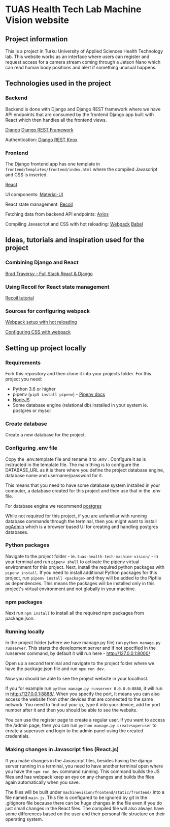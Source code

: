 # TUAS Health Tech Lab Machine Vision website

## Project information

This is a project in Turku University of Applied Sciences Health Technology lab. This website works as an interface where users can register and request access for a camera stream coming through a Jetson Nano which can read human body positions and alert if something unusual happens.

## Technologies used in the project

### Backend

Backend is done with Django and Django REST framework where we have API endpoints that are consumed by the frontend Django app built with React which then handles all the frontend views.

[Django](https://www.djangoproject.com/)
[Django REST Framework](https://www.django-rest-framework.org/)

Authentication:
[Django REST Knox](https://www.django-rest-framework.org/api-guide/authentication/#django-rest-knox)

### Frontend

The Django frontend app has one template in `frontend/templates/frontend/index.html` where the compiled Javascript and CSS is inserted.

[React](https://reactjs.org/)

UI components:
[Material-UI](https://material-ui.com/)

React state management:
[Recoil](https://recoiljs.org/)

Fetching data from backend API endpoints:
[Axios](https://www.npmjs.com/package/axios)

Compiling Javascript and CSS with hot reloading:
[Webpack](https://webpack.js.org/)
[Babel](https://babeljs.io/)

## Ideas, tutorials and inspiration used for the project

### Combining Django and React

[Brad Traversy - Full Stack React & Django](https://www.youtube.com/watch?v=Uyei2iDA4Hs&list=PLillGF-RfqbbRA-CIUxlxkUpbq0IFkX60&ab_channel=TraversyMedia)

### Using Recoil for React state management

[Recoil tutorial](https://recoiljs.org/docs/basic-tutorial/intro)

### Sources for configuring webpack

[Webpack setup with hot reloading](https://hackernoon.com/how-to-bring-live-reloading-back-to-a-django-and-react-project-ilf3ubm)

[Configuring CSS with webpack](https://blog.jakoblind.no/css-modules-webpack/)

## Setting up project locally

### Requirements

Fork this repository and then clone it into your projects folder. For this project you need:

- Python 3.6 or higher
- pipenv (`pip3 install pipenv`) - [Pipenv docs](https://pipenv-fork.readthedocs.io/en/latest/basics.html)
- [NodeJS](https://nodejs.org/en/)
- Some database engine (relational db) installed in your system ie. postgres or mysql

### Create database

Create a new database for the project.

### Configuring .env file

Copy the .env.template file and rename it to .env . Configure it as is instructed in the template file. The main thing is to configure the DATABASE_URL as it is there where you define the project database engine, database name and username/password for it.

This means that you need to have some database system installed in your computer, a database created for this project and then use that in the .env file.

For database engine we recommend [postgres](https://www.postgresql.org/)

While not required for this project, if you are unfamiliar with running database commands through the terminal, then you might want to install [pgAdmin](https://www.pgadmin.org/) which is a browser based UI for creating and handling postgres databases.

### Python packages

Navigate to the project folder - ie. `tuas-health-tech-machine-vision/` - in your terminal and run `pipenv shell` to activate the pipenv virtual environment for this project. Next, install the required python packages with `pipenv install`. If you need to install additional Python packages for this project, run `pipenv install <package>` and they will be added to the Pipfile as dependencies. This means the packages will be installed only in this project's virtual environment and not globally in your machine.

### npm packages

Next run `npm install` to install all the required npm packages from package.json.

### Running locally

In the project folder (where we have manage.py file) run `python manage.py runserver`. This starts the development server and if not specified in the runserver command, by default it will run here - http://127.0.0.1:8000/

Open up a second terminal and navigate to the project folder where we have the package.json file and run `npm run dev`.

Now you should be able to see the project website in your localhost.

If you for example run `python manage.py runserver 0.0.0.0:8888`, it will run in http://127.0.0.1:8888/. When you specify the port, it means you can also access the website from other devices that are connected to the same network. You need to find out your ip, type it into your device, add he port number after it and then you should be able to see the website.

You can use the register page to create a regular user. If you want to access the /admin page, then you can run `python manage.py createsuperuser` to create a superuser and login to the admin panel using the created credentials.

### Making changes in Javascript files (React.js)

If you make changes in the Javascript files, besides having the django server running in a terminal, you need to have another terminal open where you have the `npm run dev` command running. This command builds the JS files and has webpack keep an eye on any changes and builds the files again automatically when you save.

The files will be built under `machinevision/frontend/static/frontend/` into a file named `main.js`. This file is configured to be ignored by git in the .gitignore file because there can be huge changes in the file even if you do just small changes in the React files. The compiled file will also always have some differences based on the user and their personal file structure on their operating system.
